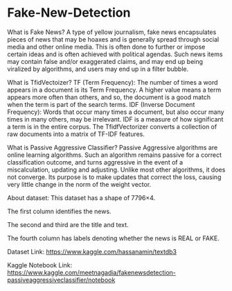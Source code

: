 # Fake-New-Detection

What is Fake News?
A type of yellow journalism, fake news encapsulates pieces of news that may be hoaxes and is generally spread through social media and other online media. This is often done to further or impose certain ideas and is often achieved with political agendas. Such news items may contain false and/or exaggerated claims, and may end up being viralized by algorithms, and users may end up in a filter bubble.

What is TfidVectoizer?
TF (Term Frequency): The number of times a word appears in a document is its Term Frequency. A higher value means a term appears more often than others, and so, the document is a good match when the term is part of the search terms.
IDF (Inverse Document Frequency): Words that occur many times a document, but also occur many times in many others, may be irrelevant. IDF is a measure of how significant a term is in the entire corpus.
The TfidfVectorizer converts a collection of raw documents into a matrix of TF-IDF features.

What is Passive Aggressive Classifier?
Passive Aggressive algorithms are online learning algorithms. Such an algorithm remains passive for a correct classification outcome, and turns aggressive in the event of a miscalculation, updating and adjusting. Unlike most other algorithms, it does not converge. Its purpose is to make updates that correct the loss, causing very little change in the norm of the weight vector.

About dataset:
This dataset has a shape of 7796×4.

The first column identifies the news.

The second and third are the title and text.

The fourth column has labels denoting whether the news is REAL or FAKE.

Dataset Link: https://www.kaggle.com/hassanamin/textdb3

Kaggle Notebook Link: https://www.kaggle.com/meetnagadia/fakenewsdetection-passiveaggressiveclassifier/notebook
